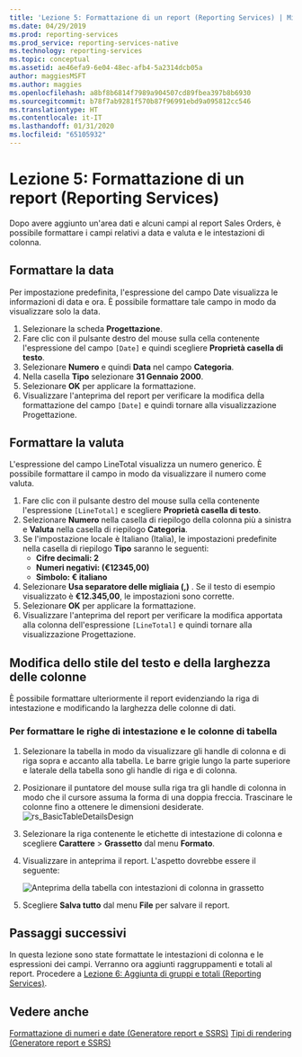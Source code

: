 ```yaml
---
title: 'Lezione 5: Formattazione di un report (Reporting Services) | Microsoft Docs'
ms.date: 04/29/2019
ms.prod: reporting-services
ms.prod_service: reporting-services-native
ms.technology: reporting-services
ms.topic: conceptual
ms.assetid: ae46efa9-6e04-48ec-afb4-5a2314dcb05a
author: maggiesMSFT
ms.author: maggies
ms.openlocfilehash: a8bf8b6814f7989a904507cd89fbea397b8b6930
ms.sourcegitcommit: b78f7ab9281f570b87f96991ebd9a095812cc546
ms.translationtype: HT
ms.contentlocale: it-IT
ms.lasthandoff: 01/31/2020
ms.locfileid: "65105932"
---
```

# <a name="lesson-5-formatting-a-report-reporting-services"></a>Lezione 5: Formattazione di un report (Reporting Services)

Dopo avere aggiunto un'area dati e alcuni campi al report Sales Orders, è possibile formattare i campi relativi a data e valuta e le intestazioni di colonna.

## <a name="bkmk_format_date"></a>Formattare la data

Per impostazione predefinita, l'espressione del campo Date visualizza le informazioni di data e ora. È possibile formattare tale campo in modo da visualizzare solo la data.

1. Selezionare la scheda **Progettazione**.
2. Fare clic con il pulsante destro del mouse sulla cella contenente l'espressione del campo `[Date]` e quindi scegliere **Proprietà casella di testo**.
3. Selezionare **Numero** e quindi **Data** nel campo **Categoria**.
4. Nella casella **Tipo** selezionare **31 Gennaio 2000**.
5. Selezionare **OK** per applicare la formattazione.
6. Visualizzare l'anteprima del report per verificare la modifica della formattazione del campo `[Date]` e quindi tornare alla visualizzazione Progettazione.

## <a name="bkmk_format_currency"></a>Formattare la valuta

L'espressione del campo LineTotal visualizza un numero generico. È possibile formattare il campo in modo da visualizzare il numero come valuta.

1. Fare clic con il pulsante destro del mouse sulla cella contenente l'espressione `[LineTotal]` e scegliere **Proprietà casella di testo**.
2. Selezionare **Numero** nella casella di riepilogo della colonna più a sinistra e **Valuta** nella casella di riepilogo **Categoria**.
3. Se l'impostazione locale è Italiano (Italia), le impostazioni predefinite nella casella di riepilogo **Tipo** saranno le seguenti:
    - **Cifre decimali: 2**
    - **Numeri negativi: (€12345,00)**
    - **Simbolo: € italiano**
4. Selezionare **Usa separatore delle migliaia (,)** . Se il testo di esempio visualizzato è **€12.345,00**, le impostazioni sono corrette.
5. Selezionare **OK** per applicare la formattazione.
6. Visualizzare l'anteprima del report per verificare la modifica apportata alla colonna dell'espressione `[LineTotal]` e quindi tornare alla visualizzazione Progettazione.  

## <a name="bkmk_change_textstyle"></a>Modifica dello stile del testo e della larghezza delle colonne

È possibile formattare ulteriormente il report evidenziando la riga di intestazione e modificando la larghezza delle colonne di dati.

### <a name="to-format-header-rows-and-table-columns"></a>Per formattare le righe di intestazione e le colonne di tabella

1. Selezionare la tabella in modo da visualizzare gli handle di colonna e di riga sopra e accanto alla tabella. Le barre grigie lungo la parte superiore e laterale della tabella sono gli handle di riga e di colonna.

2. Posizionare il puntatore del mouse sulla riga tra gli handle di colonna in modo che il cursore assuma la forma di una doppia freccia. Trascinare le colonne fino a ottenere le dimensioni desiderate.
    ![rs_BasicTableDetailsDesign](media/rs-basictabledetailsdesign.png)

3. Selezionare la riga contenente le etichette di intestazione di colonna e scegliere **Carattere** > **Grassetto** dal menu **Formato**.

4. Visualizzare in anteprima il report. L'aspetto dovrebbe essere il seguente:

    ![Anteprima della tabella con intestazioni di colonna in grassetto](media/rs-basictabledetailsformattedpreview.png "Anteprima della tabella con intestazioni di colonna in grassetto")  

5. Scegliere **Salva tutto** dal menu **File** per salvare il report.

## <a name="next-steps"></a>Passaggi successivi

In questa lezione sono state formattate le intestazioni di colonna e le espressioni dei campi. Verranno ora aggiunti raggruppamenti e totali al report. Procedere a [Lezione 6: Aggiunta di gruppi e totali &#40;Reporting Services&#41;](lesson-6-adding-grouping-and-totals-reporting-services.md).

## <a name="see-also"></a>Vedere anche

[Formattazione di numeri e date &#40;Generatore report e SSRS&#41;](report-design/formatting-numbers-and-dates-report-builder-and-ssrs.md)
[Tipi di rendering &#40;Generatore report e SSRS&#41;](report-design/rendering-behaviors-report-builder-and-ssrs.md)
